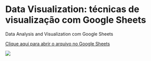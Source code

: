 # Data Visualization: técnicas de visualização com Google Sheets
 Data Analysis and Visualization com Google Sheets

[Clique aqui para abrir o arquivo no Google Sheets](https://docs.google.com/spreadsheets/d/1_6NjF84UREH427WEjHjJx-LYnk-lknzfwNVP-voViqw/edit?usp=sharing)

![](https://github.com/paulo-emilio/Formacao-Data-Analysis-Google-Sheets-Alura/blob/main/Data%20Visualization%20-%20t%C3%A9cnicas%20de%20visualiza%C3%A7%C3%A3o%20com%20Google%20Sheets/Prints/Relat%C3%B3rio%20final.png)
